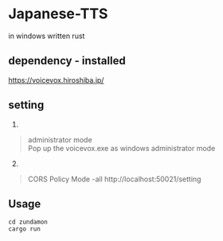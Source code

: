 # Japanese-TTS
in windows written rust 

## dependency - installed  
https://voicevox.hiroshiba.jp/

## setting  
1.   
> administrator mode  
Pop up the voicevox.exe as windows administrator mode

2.
> CORS Policy Mode -all 
http://localhost:50021/setting

## Usage
```
cd zundamon
cargo run
```

